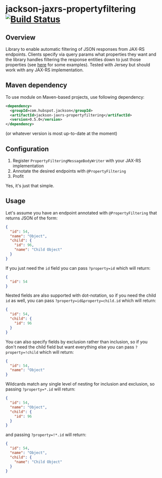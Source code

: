 # jackson-jaxrs-propertyfiltering [![Build Status](https://travis-ci.org/HubSpot/jackson-jaxrs-propertyfiltering.svg?branch=master)](https://travis-ci.org/HubSpot/jackson-jaxrs-propertyfiltering)
## Overview

Library to enable automatic filtering of JSON responses from JAX-RS endpoints. Clients specify via query params what properties they want and the library handles filtering the response entities down to just those properties (see [here](#usage) for some examples). Tested with Jersey but should work with any JAX-RS implementation.

## Maven dependency

To use module on Maven-based projects, use following dependency:

```xml
<dependency>
  <groupId>com.hubspot.jackson</groupId>
  <artifactId>jackson-jaxrs-propertyfiltering</artifactId>
  <version>0.5.0</version>
</dependency>
```

(or whatever version is most up-to-date at the moment)

## Configuration

1. Register `PropertyFilteringMessageBodyWriter` with your JAX-RS implementation
2. Annotate the desired endpoints with `@PropertyFiltering`
3. Profit

Yes, it's just that simple.

## Usage

Let's assume you have an endpoint annotated with `@PropertyFiltering` that returns JSON of the form:

```json
{
  "id": 54,
  "name": "Object",
  "child": {
    "id": 96,
    "name": "Child Object"
  }
}
```

If you just need the `id` field you can pass `?property=id` which will return:

```json
{
  "id": 54
}
```

Nested fields are also supported with dot-notation, so if you need the child `id` as well, you can pass `?property=id&property=child.id` which will return:

```json
{
  "id": 54,
  "child": {
    "id": 96
  }
}
```

You can also specify fields by exclusion rather than inclusion, so if you don't need the child field but want everything else you can pass `?property=!child` which will return:

```json
{
  "id": 54,
  "name": "Object"
}
```

Wildcards match any single level of nesting for inclusion and exclusion, so passing `?property=*.id` will return:

```json
{
  "id": 54,
  "name": "Object",
  "child": {
    "id": 96
  }
}
```

and passing `?property=!*.id` will return:

```json
{
  "id": 54,
  "name": "Object",
  "child": {
    "name": "Child Object"
  }
}
```